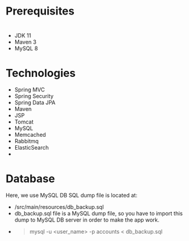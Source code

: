 # Prerequisites
#
- JDK 11 
- Maven 3 
- MySQL 8

# Technologies 
- Spring MVC
- Spring Security
- Spring Data JPA
- Maven
- JSP
- Tomcat
- MySQL
- Memcached
- Rabbitmq
- ElasticSearch
- 
# Database
Here, we use MySQL DB 
SQL dump file is located at:
- /src/main/resources/db_backup.sql
- db_backup.sql file is a MySQL dump file, so you have to import this dump to MySQL DB server in order to make the app work.
- > mysql -u <user_name> -p accounts < db_backup.sql


